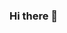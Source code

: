### Hi there 👋

<!--
**Aman-byte/Aman-byte** is a ✨ _special_ ✨ repository because its `README.md` (this file) appears on your GitHub profile.

Here are some ideas to get you started:

- 🔭 I’m currently working on learning various skills which would help me to grow as a developer
- 🌱 I’m currently learning C and C++ language focusing on data structres and algorithms
- 👯 I’m looking to collaborate on projects which would help me use my current skills and build new one
- 🤔 I’m looking for help with ...
- 💬 Ask me about ...
- 📫 How to reach me: amansagar1901@gmail.com
- 😄 Pronouns: he/him
- ⚡ Fun fact: I am bit funny.
-->
